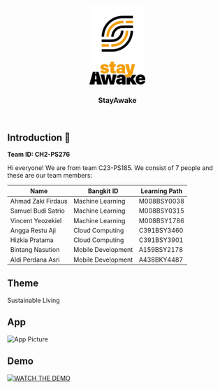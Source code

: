 <div align="center">
	<img src="https://github.com/aldiiperdanaa/stayawake/blob/master/LogoStayAwake.png" width="128" />
	<h3 align="center">StayAwake</h3>
	<p align="center">
		<br>
	</p>
</div>

## Introduction 👋
**Team ID: CH2-PS276**

Hi everyone! We are from team C23-PS185. We consist of 7 people and these are our team members:

|Name|Bangkit ID|Learning Path|
|--|--|--|
|Ahmad Zaki Firdaus|Machine Learning|M008BSY0038|
|Samuel Budi Satrio|Machine Learning|M008BSY0315|
|Vincent Yeozekiel|Machine Learning|M008BSY1786|
|Angga Restu Aji|Cloud Computing|C391BSY3460|
|Hizkia Pratama|Cloud Computing|C391BSY3901|
|Bintang Nasution|Mobile Development|A159BSY2178|
|Aldi Perdana Asri|Mobile Development|A438BKY4487|

## Theme 
Sustainable Living 

## App
![App Picture](https://github.com/aldiiperdanaa/stayawake/assets/99483981/13bd627f-35aa-4949-8458-b2e8307cb5d1)

## Demo
[![WATCH THE DEMO](https://img.youtube.com/vi/c3nM1swCJRQ/0.jpg)](https://youtu.be/c3nM1swCJRQ)




